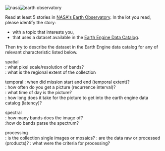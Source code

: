 ![nasa](https://earthobservatory.nasa.gov/img/logo-meatball2-2x.png)![earth observatory](https://earthobservatory.nasa.gov/img/logoWhite.png)



Read at least 5 stories in [NASA's Earth Observatory](https://earthobservatory.nasa.gov/). In the lot you read, please identify the story:  

* with a topic that interests you,
* that uses a dataset available in the [Earth Engine Data Catalog](https://developers.google.com/earth-engine/datasets).

Then try to describe the dataset in the Earth Engine data catalog for any of relevant characteristic listed below.

spatial  
: what pixel scale/resolution of bands?  
: what is the regional extent of the collection  

temporal
: when did mission start and end (temporal extent)?  
: how often do you get a picture (recurrence interval)?  
: what time of day is the picture?  
: how long does it take for the picture to get into the earth engine data catalog (latency)?  

spectral  
: how many bands does the image of?  
:how do bands parse the spectrum?  

processing  
: is the collection single images or mosaics?
: are the data raw or processed (products)?
: what were the criteria for processing?
